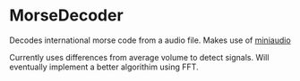 # MorseDecoder
Decodes international morse code from a audio file.
Makes use of [miniaudio](https://github.com/mackron/miniaudio)

Currently uses differences from average volume to detect signals. Will
eventually implement a better algorithim using FFT.
